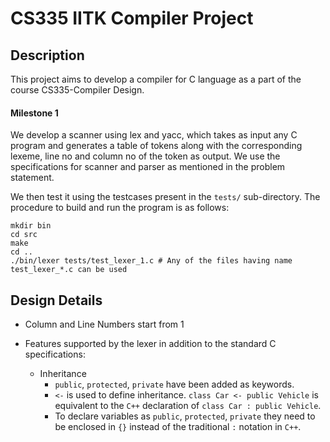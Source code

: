 # CS335 IITK Compiler Project

## Description
This project aims to develop a compiler for C language as a part of the course CS335-Compiler Design.

#### Milestone 1
We develop a scanner using lex and yacc, which takes as input any C program and generates a table of tokens along with the corresponding lexeme, line no and column no of the token as output. We use the specifications for scanner and parser as mentioned in the problem statement.

We then test it using the testcases present in the `tests/` sub-directory. The procedure to build and run the program is as follows:
```
mkdir bin
cd src 
make 
cd ..
./bin/lexer tests/test_lexer_1.c # Any of the files having name test_lexer_*.c can be used
```

## Design Details

* Column and Line Numbers start from 1

* Features supported by the lexer in addition to the standard C specifications:
    * Inheritance
        * `public`, `protected`, `private` have been added as keywords.
        * `<-` is used to define inheritance. `class Car <- public Vehicle` is equivalent to the `C++` declaration of `class Car : public Vehicle`.
        * To declare variables as `public`, `protected`, `private` they need to be enclosed in `{}` instead of the traditional `:` notation in `C++`.